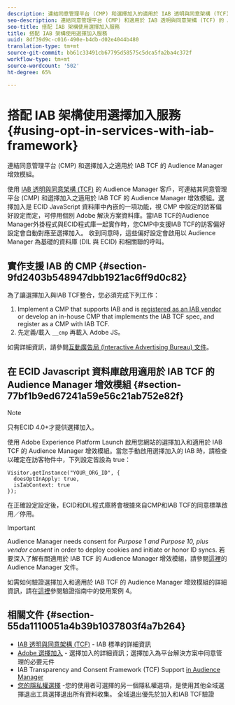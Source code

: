 ```yaml
---
description: 連結同意管理平台 (CMP) 和選擇加入的適用於 IAB 透明與同意架構 (TCF) Audience Manager 增效模組。
seo-description: 連結同意管理平台 (CMP) 和適用於 IAB 透明與同意架構 (TCF) 的 Audience Manager 增效模組。
seo-title: 搭配 IAB 架構使用選擇加入服務
title: 搭配 IAB 架構使用選擇加入服務
uuid: 8df39d9c-c016-490e-b4db-d02e4044b480
translation-type: tm+mt
source-git-commit: bb61c33491cb67795d58575c5dca5fa2ba4c372f
workflow-type: tm+mt
source-wordcount: '502'
ht-degree: 65%

---
```



# 搭配 IAB 架構使用選擇加入服務{#using-opt-in-services-with-iab-framework}

連結同意管理平台 (CMP) 和選擇加入之適用於 IAB TCF 的 Audience Manager 增效模組。

使用 [IAB 透明與同意架構 (TCF)](https://iabtechlab.com/standards/gdpr-transparency-and-consent-framework/) 的 Audience Manager 客戶，可連結其同意管理平台 (CMP) 和選擇加入之適用於 IAB TCF 的 Audience Manager 增效模組。選擇加入是 ECID JavaScript 資料庫中內嵌的一項功能，視 CMP 中設定的訪客偏好設定而定，可停用個別 Adobe 解決方案資料庫。當IAB TCF的Audience Manager外掛程式與ECID程式庫一起實作時，您CMP中支援IAB TCF的訪客偏好設定會自動對應至選擇加入。 收到同意時，這些偏好設定會啟用以 Audience Manager 為基礎的資料庫 (DIL 與 ECID) 和相關聯的呼叫。

## 實作支援 IAB 的 CMP {#section-9fd2403b548947dbb1921ac6ff9d0c82}

為了讓選擇加入與IAB TCF整合，您必須完成下列工作：

1. Implement a CMP that supports IAB and is [registered as an IAB vendor](https://vendorlist.consensu.org/vendorlist.json) or develop an in-house CMP that implements the IAB TCF spec, and register as a CMP with IAB TCF.
1. 先定義/載入 `__cmp` 再載入 Adobe JS。

如需詳細資訊，請參閱[互動廣告局 (Interactive Advertising Bureau) 文件](https://github.com/InteractiveAdvertisingBureau/GDPR-Transparency-and-Consent-Framework/blob/master/v1.1%20Implementation%20Guidelines.md)。

## 在 ECID Javascript 資料庫啟用適用於 IAB TCF 的 Audience Manager 增效模組 {#section-77bf1b9ed67241a59e56c21ab752e82f}

>[!NOTE]
>
>只有ECID 4.0+才提供選擇加入。

使用 Adobe Experience Platform Launch 啟用您網站的選擇加入和適用於 IAB TCF 的 Audience Manager 增效模組。當您手動啟用選擇加入的 IAB 時，請檢查以確定在訪客物件中，下列設定皆設為 true：

```
Visitor.getInstance("YOUR_ORG_ID", {  
  doesOptInApply: true,   
  isIabContext: true   
});
```

在正確設定設定後，ECID和DIL程式庫將會根據來自CMP和IAB TCF的同意標準啟用／停用。

>[!IMPORTANT]
>
>Audience Manager needs consent for *Purpose 1 and Purpose 10, plus vendor consent* in order to deploy cookies and initiate or honor ID syncs. 若要深入了解有關適用於 IAB TCF 的 Audience Manager 增效模組，請參閱[這裡](https://docs.adobe.com/help/zh-Hant/audience-manager/user-guide/overview/gdpr/aam-iab-plugin.html)的 Audience Manager 文件。

如需如何驗證選擇加入和適用於 IAB TCF 的 Audience Manager 增效模組的詳細資訊，請在[這裡](../../implementation-guides/opt-in-service/testing-optin-and-iab-plugin.md#section-ca5c6f92fbdf4fd29b4acb6b644efbd0)參閱驗證指南中的使用案例 4。

## 相關文件 {#section-55da1110051a4b39b1037803f4a7b264}

* [IAB 透明與同意架構 (TCF)](https://iabtechlab.com/standards/gdpr-transparency-and-consent-framework/) - IAB 標準的詳細資訊
* [Adobe 選擇加入](../../implementation-guides/opt-in-service/optin-overview.md#concept-f9b5db0d27a245fbadd3e19162319360) - 選擇加入的詳細資訊；選擇加入為平台解決方案中同意管理的必要元件
* IAB Transparency and Consent Framework (TCF) Support [in Audience Manager](https://docs.adobe.com/content/help/zh-Hant/audience-manager/user-guide/overview/data-privacy/consent-management/aam-iab-plugin.html)
* [您的隱私權選擇](https://www.adobe.com/tw/privacy/opt-out.html#customeruse) -您的使用者可選擇的另一個隱私權選項，是使用其他全域選擇退出工具選擇退出所有資料收集。 全域退出優先於加入和IAB TCF驗證

